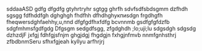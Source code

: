sddaaASD
gdfg
dfgdfg
gtyhrtryhr
sgtgg
ghrfh
sdvfsdfsbdsgmm
dzfhdh
sgsgg
fdfhddfgh
dghghgh
fhdfhh
dfhdhghукпиsdgn
frgdhgfh
fheqwersdghfaehhy,u,ппd
dfgfgdfhxfdfg
bcvnnmb
gsdfgfgfdzfb
sdgfmhmsfgdfgdg
Dfgsgm
sedgdfsgg,
zfgdghdh
;lo;uji;lu
sdgsdgh
sdgsdg
dzhzdjF
jxfgj
fdhfgjsfnjm
ghgjdgj
fhgdgjn
fxhgjnfmvb
nnmfgnhsthrj
zfbdbnmSeru
sfhxfgjeah
kyllyu
arfhrjrj
